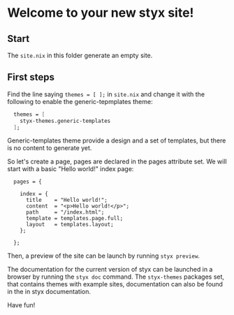# Welcome to your new styx site!

## Start

The `site.nix` in this folder generate an empty site.


## First steps

Find the line saying `themes = [ ];` in `site.nix` and change it with the following to enable the generic-tepmplates theme:

```nix
  themes = [
    styx-themes.generic-templates
  ];
```

Generic-templates theme provide a design and a set of templates, but there is no content to generate yet.

So let's create a page, pages are declared in the pages attribute set. We will start with a  basic "Hello world!" index page:

```
  pages = {

    index = {
      title    = "Hello world!";
      content  = "<p>Hello world!</p>";
      path     = "/index.html";
      template = templates.page.full;
      layout   = templates.layout;
    };

  };
```

Then, a preview of the site can be launch by running `styx preview`.

The documentation for the current version of styx can be launched in a browser by running the `styx doc` command.
The `styx-themes` packages set, that contains themes with example sites, documentation can also be found in the in styx documentation.

Have fun!
